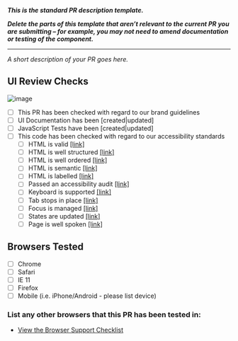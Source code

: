﻿__*This is the standard PR description template.*__

__*Delete the parts of this template that aren’t relevant to the current PR you are submitting – for example, you may not need to amend documentation or testing of the component.*__

---

_A short description of your PR goes here._

## UI Review Checks

![image](https://user-images.githubusercontent.com/805184/35801356-f756b018-0a63-11e8-8ca4-ec045d43c16c.png)


- [ ] This PR has been checked with regard to our brand guidelines
- [ ] UI Documentation has been [created|updated]
- [ ] JavaScript Tests have been [created|updated]
- [ ] This code has been checked with regard to our accessibility standards
  - [ ] HTML is valid [[link]](https://fozzie.just-eat.com/documentation/general/accessibility/checklist#htmlvalid)
  - [ ] HTML is well structured [[link]](https://fozzie.just-eat.com/documentation/general/accessibility/checklist#htmlstructure)
  - [ ] HTML is well ordered [[link]](https://fozzie.just-eat.com/documentation/general/accessibility/checklist#htmlorder)
  - [ ] HTML is semantic [[link]](https://fozzie.just-eat.com/documentation/general/accessibility/checklist#htmlsemantic)
  - [ ] HTML is labelled [[link]](https://fozzie.just-eat.com/documentation/general/accessibility/checklist#htmllabelled)
  - [ ] Passed an accessibility audit [[link]](https://fozzie.just-eat.com/documentation/general/accessibility/checklist#audit)
  - [ ] Keyboard is supported [[link]](https://fozzie.just-eat.com/documentation/general/accessibility/checklist#keyboard)
  - [ ] Tab stops in place [[link]](https://fozzie.just-eat.com/documentation/general/accessibility/checklist#tabstops)
  - [ ] Focus is managed [[link]](https://fozzie.just-eat.com/documentation/general/accessibility/checklist#focus)
  - [ ] States are updated [[link]](https://fozzie.just-eat.com/documentation/general/accessibility/checklist#state)
  - [ ] Page is well spoken [[link]](https://fozzie.just-eat.com/documentation/general/accessibility/checklist#wellspoken)

## Browsers Tested

- [ ] Chrome
- [ ] Safari
- [ ] IE 11
- [ ] Firefox
- [ ] Mobile (i.e. iPhone/Android - please list device)

### List any other browsers that this PR has been tested in:

- [View the Browser Support Checklist](https://fozzie.just-eat.com/documentation/general/browser-support)